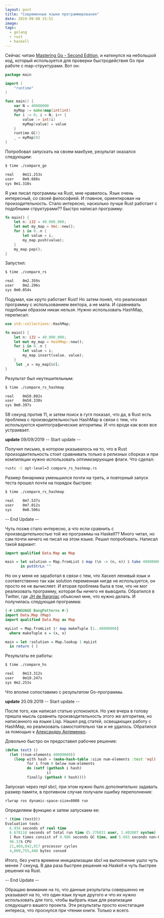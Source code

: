 ```yaml
---
layout: post
title: "Современные языки программирования"
date: 2019-09-08 15:51
image:
tags:
  - golang
  - rust
  - haskell
---
```

Сейчас читаю [Mastering Go - Second Edition](https://www.packtpub.com/programming/mastering-go-second-edition), и наткнулся на небольшой код, который используется для проверки быстродействия Go при работе с map-структурами. Вот он:

```go
package main

import (
	"runtime"
)

func main() {
	var N = 40000000
	myMap := make(map[int]int)
	for i := 0; i < N; i++ {
		value := int(i)
		myMap[value] = value
	}
	runtime.GC()
	_ = myMap[0]
}
```

Попробовал запускать на своем макбуке, результат оказался следующим:

```bash
$ time ./compare_go

real	0m11.253s
user	0m9.688s
sys	0m1.310s
```

Я уже писал программы на Rust, мне нравилось. Язык очень интересный, со своей философией. И главное, ориентирован на произодительность. Стало интересно, насколько лучше Rust работает с подобными структурами?? Быстро написал программу:

```rust
fn main() {
    let n: i32 = 40_000_000;
    let mut my_map = Vec::new();
    for i in 0..n {
        let value = i;
        my_map.push(value);
    }
    my_map.pop();
}
```

Запустил:
```bash
$ time ./compare_rs

real	0m2.359s
user	0m2.296s
sys	0m0.054s
```

Подумал, как круто работает Rust! Но затем понял, что реализовал программу с использованием вектора, а не мапа. И сравнивать подобным образом никак нельзя. Нужно использовать HashMap, переписал:

```rust
use std::collections::HashMap;

fn main() {
    let n: i32 = 40_000_000;
    let mut my_map = HashMap::new();
    for i in 0..n {
        let value = i;
        my_map.insert(value, value);
    }
     let _x = my_map[&0];
}
```

Результат был неутешительным:

```bash
$ time ./compare_rs_hashmap

real	0m58.802s
user	0m58.330s
sys	0m0.397s
```

58 секунд против 11, и затем поиск в гугл показал, что да, в Rust есть проблема с производительностью HashMap в связи с тем, что используются криптографические алгоритмы. И что вроде как всех все устраивает.

**update** 09/09/2019  -- Start update --

Получил письмо, в котором указывалось на то, что в Rust произодвительность стоит сравнивать только в релизных сборках и при компиляции нужно использовать оптимизирующие флаги. Что сделал:

```bash
rustc -C opt-level=3 compare_rs_hashmap.rs
```

Размер бинарника уменьшился почти на треть, и повторный запуск теста прошел почти на порядок быстрее:

```bash
$ time ./compare_rs_hashmap

real    0m7.537s
user    0m7.012s
sys     0m0.506s
```

-- End Update --

Чуть позже стало интересно, а что если сравнить с производительностью той же программы на Haskell?? Много читал, но сам почти ничего не писал на этом языке. Решил попробовать. Написал такой вариант:

```haskell
import qualified Data.Map as Map

main = let solution = Map.fromList $ map (\n -> (n, n)) $ take 40000000 [1..]
       in putStrLn ""
```

Но он у меня не заработал в связи с тем, что Хаскел ленивый язык и соответственно так как solution переменная нигде не используется, он просто ее не вычисляет. И вторая проблема была в том, что не мог реализовать программу, которая бы ничего не выводила. Обратился в Twitter, где [JH de Raigniac](https://twitter.com/JHRaigniac) объяснил мне, что нужно делать. И получилась следующая программа:

```haskell
{-# LANGUAGE BangPatterns #-}
import Data.Map (Map)
import qualified Data.Map as Map

myList = Map.fromList $! map makeTuple [1..40000000]
  where makeTuple x = (x, x)

main = let !solution = Map.lookup 1 myList
  in return ( )
```

Результаты ее работы:

```bash
$ time ./compare_hs

real	0m13.312s
user	0m10.247s
sys	0m2.253s
```

Что вполне сопоставимо с результатом Go-программы.

**update** 20.09.2019 -- Start update --

После того, как написал статью успокоился. Но уже вчера в голову пришла мысль сравнить производительность этого же алгоритма, но написанного на языке Lisp. Нашел ряд статей, освещающих работу с HashMap, но реализовать самостоятельно так и не удалось. Обратился за помощью к [Александру Артеменко](https://github.com/svetlyak40wt).

Довольно быстро он предоставил рабочее решение:

```lisp
(defun test3 ()
  (let ((num-elements 40000000))
    (loop with hash = (make-hash-table :size num-elements :test 'eql)
          for i from 0 below num-elements
          do (setf (gethash i hash)
                   i)
          finally (gethash 0 hash))))
```

Запускал через repl sbcl, при этом нужно было дополнительно задавать размер памяти, в противном случае получали ошибку переполнения:

```bash
rlwrap ros dynamic-space-size=8000 run
```

Определяем функцию и затем запускаем ее:

```lisp
* (time (test3))
Evaluation took:
  6.934 seconds of real time
  6.678118 seconds of total run time (5.276031 user, 1.402087 system)
  [ Run times consist of 0.986 seconds GC time, and 5.693 seconds non-GC time. ]
  96.31% CPU
  21,469,042,917 processor cycles
  4,009,755,488 bytes consed
```

Итого, без учета времени инициализации sbcl на выполнение ушло чуть менее 7 секунд. В два раза быстрее решения на Haskell и чуть быстрее решения на Rust.

-- End Update --

Обращаю внимание на то, что данные результаты совершенно не указывают на то, что один язык лучше другого и что их нужно использовать для того, чтобы выбрать язык для реализации следующего вашего проекта. Эти результаты просто констатация интереса, что проснулся при чтении книги. Только и всего.
